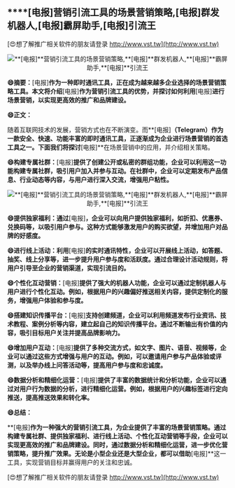 ## ****[电报]**营销引流工具的场景营销策略,**[电报]**群发机器人,**[电报]**霸屏助手,**[电报]**引流王**

[😍想了解推广相关软件的朋友请登录 http://www.vst.tw](http://www.vst.tw)

 <center><img src="https://vst.tw/MP4/tuiguang/png/4.png" alt="**[电报]**营销引流工具的场景营销策略,**[电报]**群发机器人,**[电报]**霸屏助手,**[电报]**引流王"></center>

**😄摘要：**[电报]**作为一种即时通讯工具，正在成为越来越多企业选择的场景营销策略工具。本文将介绍**[电报]**作为营销引流工具的优势，并探讨如何利用**[电报]**进行场景营销，以实现更高效的推广和品牌建设。**

**😄正文：**

随着互联网技术的发展，营销方式也在不断演变。而**[电报]**（Telegram）作为一款安全、快速、功能丰富的即时通讯工具，正逐渐成为企业进行场景营销的首选工具之一。下面我们将探讨**[电报]**在场景营销中的应用，并介绍相关策略。

**😄构建专属社群：**[电报]**提供了创建公开或私密的群组功能，企业可以利用这一功能构建专属社群，吸引用户加入并参与互动。在社群中，企业可以定期发布产品信息、行业动态等内容，与用户进行深入交流，增强用户粘性。**

 <center><img src="https://vst.tw/MP4/tuiguang/png/2.png" alt="**[电报]**营销引流工具的场景营销策略,**[电报]**群发机器人,**[电报]**霸屏助手,**[电报]**引流王"></center>

**😄提供独家福利：通过**[电报]**，企业可以向用户提供独家福利，如折扣、优惠券、兑换码等，以吸引用户参与。这种方式能够激发用户的购买欲望，并增加用户对品牌的好感度。**

**😄进行线上活动：利用**[电报]**的实时通讯特性，企业可以开展线上活动，如答题、抽奖、线上分享等，进一步提升用户参与度和活跃度。通过合理设计活动规则，将用户引导至企业的营销渠道，实现引流目的。**

**😄个性化互动营销：**[电报]**提供了强大的机器人功能，企业可以通过定制机器人与用户进行个性化互动。例如，根据用户的兴趣偏好推送相关内容，提供定制化的服务，增强用户体验和参与度。**

**😄搭建知识传播平台：**[电报]**支持创建频道，企业可以利用频道发布行业资讯、技术教程、案例分析等内容，建立起自己的知识传播平台。通过不断输出有价值的内容，吸引目标用户关注并提高品牌影响力。**

**😄增加用户互动：**[电报]**提供了多种交流方式，如文字、图片、语音、视频等，企业可以通过这些方式增强与用户的互动。例如，可以邀请用户参与产品体验或评测，以及举办线上问答活动等，提高用户参与度和忠诚度。**

**😄数据分析和精细化运营：**[电报]**提供了丰富的数据统计和分析功能，企业可以通过对用户行为数据的分析，进行精细化运营。例如，根据用户的兴趣标签进行定向推送，提高推送效果和转化率。**

**😄总结：**

**[电报]**作为一种强大的营销引流工具，为企业提供了丰富的场景营销策略。通过构建专属社群、提供独家福利、进行线上活动、个性化互动营销等手段，企业可以实现更高效的推广和品牌建设。同时，通过数据分析和精细化运营，进一步优化营销策略，提升推广效果。无论是小型企业还是大型企业，都可以借助**[电报]**这一工具，实现营销目标并赢得用户的关注和忠诚。

[😍想了解推广相关软件的朋友请登录 http://www.vst.tw](http://www.vst.tw)



